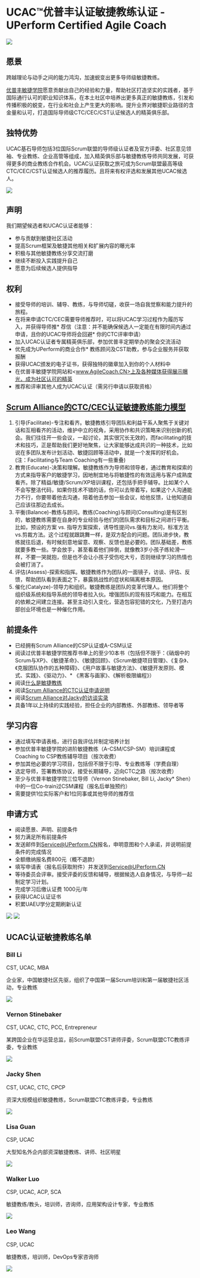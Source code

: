 # UCAC™优普丰认证敏捷教练认证 - UPerform Certified Agile Coach
![](https://www.uperform.cn/wp-content/uploads/2018/07/banner.jpg)

## 愿景

跨越理论与动手之间的能力鸿沟，加速蜕变出更多导师级敏捷教练。

[优普丰敏捷学院](http://www.uperform.cn)愿意贡献出自己的经验和力量，帮助社区打造坚实的实践者，基于国际通行认可的职业知识体系，在本土社区中培养出更多真正的敏捷教练，引发和传播积极的蜕变，在行业和社会上产生更大的影响。提升业界对敏捷职业路径的含金量和认可，打造国际导师级CTC/CEC/CST认证候选人的精英俱乐部。

## 独特优势
UCAC基石导师包括3位国际Scrum联盟的导师级认证者及官方评委、社区意见领袖、专业教练、企业高管等组成，加入精英俱乐部与敏捷教练导师共同发展，可获得更多的商业教练合作机会。UCAC认证获取之旅可成为Scrum联盟最高等级CTC/CEC/CST认证候选人的推荐履历。且将来有权评选和发展其他UCAC候选人。

![](https://www.uperform.cn/wp-content/uploads/2018/07/屏幕快照-2018-07-09-上午10.03.04.png)

## 声明
我们期望候选者和UCAC认证者能够：

* 参与贡献到敏捷社区活动
* 提高Scrum框架及敏捷其他相关和扩展内容的曝光率
* 积极与其他敏捷教练分享交流打磨
* 继续不断投入实践提升自己
* 愿意为后续候选人提供指导

## 权利

* 接受导师的培训、辅导、教练，与导师切磋，收获一场自我觉察和能力提升的旅程。
* 在将来申请CTC/CEC需要导师推荐时，可以将UCAC学习过程作为履历写入，并获得导师推* 荐信（注意：并不能确保候选人一定能在有限时间内通过申请，且你的UCAC导师将会回避* 你的CTC评审申请）
* 加入UCAC认证者专属精英俱乐部，参加优普丰定期举办的聚会交流活动
* 优先成为UPerform的商业合作* 教练顾问及CST助教，参与企业服务并获取报酬
* 获得UCAC颁发的电子证书，获得独特的徽章加入到你的个人材料中
* 在优普丰敏捷学院网站和<www.AgileCoach.CN>上及各种媒体获得展示曝光，成为社区认可的精英
* 推荐和评审其他人成为UCAC认证（需另行申请以获取资格）


## [Scrum Alliance的CTC/CEC认证敏捷教练能力模型](https://www.scrumalliance.org/certifications/ctc-certification)

1. 引导(Facilitate)-专注和看齐。敏捷教练引导团队和利益干系人聚焦于关键对话和互相看齐的活动，维护中立的视角，采用协作和共识策略来识别创新的机会。我们往往开一些会议，一起讨论，其实很冗长无效的，而facilitating的技术和技巧，正是帮助我们更好地聚焦，让大家能够达成共识的一种技术，比如说在多团队发布计划活动、敏捷回顾等活动中，就是一个发挥的好机会。(注：Facilitating与Team Coaching有一些重叠)
2. 教育(Educate)-决策和理解。敏捷教练作为导师和领导者，通过教育和探索的方式来指导客户的敏捷学习，因地制宜地与将敏捷性的有效运用与客户成熟度看齐。除了精益/敏捷/Scrum/XP培训课程，还包括手把手辅导。比如某个人不会写整洁代码，如果你技术不错的话，你可以去带着写，如果这个人沟通能力不行，你要带着他去沟通，陪着他去参加一些会议，给他反馈，让他知道自己应该往那边去成长。
3. 平衡(Balance)-教练与顾问。教练(Coaching)与顾问(Consulting)是有区别的，敏捷教练需要在自身的专业经验与他们的团队需求和目标之间进行平衡。比如，预设的方案 vs. 指导方案探索，诱导性提问vs.强有力发问，标准方法vs.剪裁方法。这个过程就跟跳舞一样，是双方配合的问题。团队进步快，教练就往后退，有时候刻意地留意、观察、反馈也是必要的。团队基础差，教练就要多教一些。学会放手，甚至看着他们摔倒，就像教3岁小孩子练轮滑一样，不要一哭就抱，但是也不会让小孩子受伤吃大亏，否则继续学习的热情也会被打消了。
4. 评估(Assess)-探索和指挥。敏捷教练作为团队的一面镜子，访谈、评估、反馈，帮助团队看到表面之下，暴露挑战性的症状和隔离根本原因。
5. 催化(Catalyze)-领导力和组织。敏捷教练是团队的变革代理人。他们将整个组织级系统和指导系统的领导者拉入伙。增强团队的现有技巧和能力。在相互的依赖之间建立连接。甚至主动引入变化，营造包容犯错的文化，乃至打造内部创业环境也是一种催化作用。

## 前提条件

* 已经拥有Scrum Alliance的CSP认证或A-CSM认证
* 阅读过优普丰敏捷学院推荐书单上的至少10本书（包括但不限于：《硝烟中的Scrum与XP》、《敏捷革命》、《敏捷回顾》、《Scrum敏捷项目管理》、《复杂》、《克服团队协作的五种障碍》、《用户故事与敏捷方法》、《敏捷开发原则、模式、实践》、《驱动力》、* 《黑客与画家》、《解析极限编程》）
* 阅读[什么是敏捷教练](http://www.jackyshen.com/2017/04/07/what-is-agile-coach/)
* 阅读[Scrum Alliance的CTC认证申请说明](https://www.scrumalliance.org/certifications/ctc-certification)
* 阅读[Scrum Alliance对Jacky的访谈实录](https://www.scrumalliance.org/certifications/ctc-certification/ctc-interviews/jacky-shen)
* 具备1年以上持续的实践经验，担任企业的内部教练、外部教练、领导者等

## 学习内容

* 通过填写申请表格，进行自我评估并制定培养计划
* 参加优普丰敏捷学院的进阶敏捷教练（A-CSM/CSP-SM）培训课程或Coaching to CSP教练辅导项目（按次收费）
* 参加其他必要的学习项目，包括但不限于引导、专业教练等（学费自理）
* 选定导师，签署教练协议，接受长期辅导，迈向CTC之路（按次收费）
* 至少与优普丰敏捷学院三位导师（Vernon Stinebaker, Bill Li, Jacky*  Shen）中的一位Co-train过CSM课程（报名后单独预约）
* 需要提供1位实际客户和1位同事或其他导师的推荐信

## 申请方式

* 阅读愿景、声明、前提条件
* 努力满足所有前提条件
* 发送邮件到<Service@UPerform.CN>报名，申明意图和个人承诺，并说明前提条件的完成情况
* 全额缴纳报名费800元（概不退款）
* 填写申请表（报名后获取附件）并发送到<Service@UPerform.CN>
* 等待委员会评审。接受评委的反馈和辅导，根据候选人自身情况，与导师一起制定学习计划。
* 完成学习后缴认证费 1000元/年
* 获得UCAC认证证书
* 积累UAEU学分定期刷新认证

![](https://www.uperform.cn/wp-content/uploads/2018/07/徽章1.png) ![](https://www.uperform.cn/wp-content/uploads/2018/07/logo.jpg)

## UCAC认证敏捷教练名单


### Bill Li

CST, UCAC, MBA

企业家，中国敏捷社区先驱，组织了中国第一届Scrum培训和第一届敏捷社区活动，专业教练

![](https://www.uperform.cn/wp-content/uploads/2017/06/IMG_0984-e1498182022231.jpg)


### Vernon Stinebaker

CST, UCAC, CTC, PCC, Entrepreneur

某跨国企业在华运营总监，前Scrum联盟CST讲师评委，Scrum联盟CTC教练评委，专业教练

![](https://www.uperform.cn/wp-content/uploads/2017/06/DSC_4870-1-e1498182015257.jpg)

### Jacky Shen

CST, UCAC, CTC, CPCP

资深大规模组织敏捷教练，Scrum联盟CTC教练评委，专业教练

![](https://www.uperform.cn/wp-content/uploads/2017/06/avatar2-e1498182007221.jpg)

### Lisa Guan

CSP, UCAC

大型知名外企内部资深敏捷教练、讲师、社区明星

![](https://www.uperform.cn/wp-content/uploads/2018/07/5031531102421_.pic_hd-e1531102684789.png)

### Walker Luo

CSP, UCAC, ACP, SCA

敏捷教练/教头，培训师，咨询师，应用架构设计专家，专业教练

![](https://www.uperform.cn/wp-content/uploads/2018/05/Luo-Tao-e1537254191450.png)

### Leo Wang

CSP, UCAC

敏捷教练，培训师，DevOps专家咨询师

![](https://www.uperform.cn/wp-content/uploads/2018/10/15261540613422_.pic_-e1540613751812.jpg)

